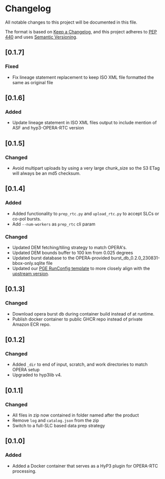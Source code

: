 # Changelog

All notable changes to this project will be documented in this file.

The format is based on [Keep a Changelog](https://keepachangelog.com/en/1.0.0/),
and this project adheres to [PEP 440](https://www.python.org/dev/peps/pep-0440/)
and uses [Semantic Versioning](https://semver.org/spec/v2.0.0.html).

## [0.1.7]

### Fixed

- Fix lineage statement replacement to keep ISO XML file formatted the same as original file

## [0.1.6]

### Added
- Update lineage statement in ISO XML files output to include mention of ASF and hyp3-OPERA-RTC version

## [0.1.5]

### Changed
- Avoid multipart uploads by using a very large chunk_size so the S3 ETag will always be an md5 checksum.

## [0.1.4]

### Added
- Added functionality to `prep_rtc.py` and `upload_rtc.py` to accept SLCs or co-pol bursts.
- Add `--num-workers` as `prep_rtc` cli param

### Changed
- Updated DEM fetching/tiling strategy to match OPERA's.
- Updated DEM bounds buffer to 100 km from 0.025 degrees
- Updated burst database to the OPERA-provided burst_db_0.2.0_230831-bbox-only.sqlite file
- Updated our [PGE RunConfig template](./src/hyp3_opera_rtc/templates/pge.yml.j2) to more closely align with the [upstream version](https://github.com/nasa/opera-sds-pcm/blob/9bd74458957197b0c6680540c8d09c26ffab81df/conf/RunConfig.yaml.L2_RTC_S1.jinja2.tmpl).

## [0.1.3]

### Changed
- Download opera burst db during container build instead of at runtime.
- Publish docker container to public GHCR repo instead of private Amazon ECR repo.

## [0.1.2]

### Changed
- Added `_dir` to end of input, scratch, and work directories to match OPERA setup
- Upgraded to hyp3lib v4.

## [0.1.1]

### Changed
- All files in zip now contained in folder named after the product
- Remove `log` and `catalog.json` from the zip
- Switch to a full-SLC based data prep strategy

## [0.1.0]

### Added
- Added a Docker container that serves as a HyP3 plugin for OPERA-RTC processing.
